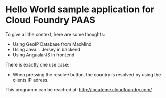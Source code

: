 
 Hello World sample application for Cloud Foundry PAAS
=======================================================

To give a little context, here are some thoughts:
 * Using GeoIP Database from MaxMind
 * Using Java + Jersey in backend
 * Using AngualarJS in frontend

There is exactly one use case:
 * When pressing the resolve button, the country is resolved by using the clients IP adress.
 
This programm can be reached at:
 http://locateme.cloudfoundry.com/

 